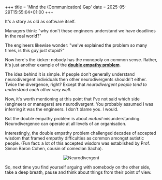 +++
title = 'Mind the (Communication) Gap'
date = 2025-05-29T15:55:04+01:00
+++

It's a story as old as software itself.

Managers think: "why don't these engineers understand we have deadlines in the real world?"

The engineers likewise wonder: "we've explained the problem so many times, is this guy just stupid?"

Now here's the kicker: nobody has the monopoly on common sense. Rather, it's just another example of the [**double empathy problem**](https://en.wikipedia.org/wiki/Double_empathy_problem).

The idea behind it is simple. If people don't generally understand neurodivergent individuals then other neurodivergents shouldn't either. Twice the divergence, right?  Except that *neurodivergent people tend to understand each other very well*.  

Now, it's worth mentioning at this point that I've not said which side (engineers or managers) are neurodivergent. 
You probably assumed I was inferring it was the engineers. 
I don't blame you. I would.


But the double empathy problem is about *mutual* misunderstanding. 
Neurodivergence can operate at all levels of an organisation.

Interestingly, the double empathy problem challenged decades of accepted wisdom that framed empathy difficulties as common amongst autistic people.
(Fun fact: a lot of this accepted wisdom was established by Prof. Simon Baron Cohen, cousin of comedian Sacha).

<div style="text-align: center;">
  <img src="/img/blog/ali_g_autistic.jpg" alt="Neurodivergent" />
</div>


So, next time you find yourself arguing with somebody on the other side, take a deep breath, pause and think about things from their point of view.
